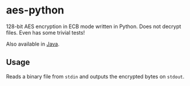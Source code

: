 # aes-python

128-bit AES encryption in ECB mode written in Python. Does not decrypt files. Even has some trivial tests!

Also available in [Java](https://github.com/hlilje/aes-java).

## Usage

Reads a binary file from `stdin` and outputs the encrypted bytes on `stdout`.
